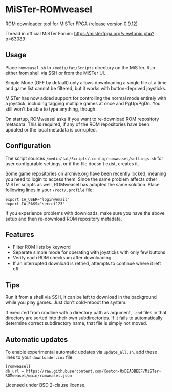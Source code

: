 # MiSTer-ROMweasel

ROM downloader tool for MiSTer FPGA (release version 0.9.12)

Thread in official MiSTer Forum: https://misterfpga.org/viewtopic.php?p=63089

## Usage

Place `romweasel.sh` to `/media/fat/Scripts` directory on the MiSTer. Run
either from shell via SSH or from the MiSTer UI.

Simple Mode (OFF by default) only allows downloading a single file at a time
and game list cannot be filtered, but it works with button-deprived joysticks.

MiSTer has now added support for controlling the normal mode entirely with a
joystick, including tagging multiple games at once and PgUp/PgDn. You still
won't be able to type anything, though.

On startup, ROMweasel asks if you want to re-download ROM repository metadata.
This is required, if any of the ROM repositories have been updated or the local
metadata is corrupted.

## Configuration

The script sources `/media/fat/Scripts/.config/romweasel/settings.sh` for user
configurable settings, or if the file doesn't exist, creates it.

Some game repositories on archive.org have been recently locked, meaning you
need to login to access them. Since the same problem affects other MiSTer
scripts as well, ROMweasel has adopted the same solution. Place following
lines in your `/root/.profile` file:

```
export IA_USER="login@email"
export IA_PASS="secret123"
```

If you experience problems with downloads, make sure you have the above setup
and then re-download ROM repository metadata.

## Features

- Filter ROM lists by keyword
- Separate simple mode for operating with joysticks with only few buttons
- Verify each ROM checksum after downloading
- If an interrupted download is retried, attempts to continue where it left off

## Tips

Run it from a shell via SSH, it can be left to download in the background while
you play games. Just don't cold-reboot the system.

If executed from cmdline with a directory path as argument, `.chd` files in that
directory are sorted into their own subdirectories. If it fails to automatically
determine correct subdirectory name, that file is simply not moved.

## Automatic updates

To enable experimental automatic updates via `update_all.sh`, add these lines
to your `downloader.ini` file:

```
[romweasel]
db_url = https://raw.githubusercontent.com/Koston-0xDEADBEEF/MiSTer-ROMweasel/main/romweasel.json
```


Licensed under BSD 2-clause license.
